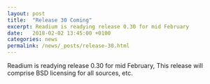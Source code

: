 ```yaml
---
layout: post
title:  "Release 30 Coming"
excerpt: Readium is readying release 0.30 for mid February
date:   2018-02-02 13:45:00 +0100
categories: news
permalink: /news/_posts/release-30.html
---
```


Readium is readying release 0.30 for mid February,  This release will comprise BSD licensing for all sources, etc.